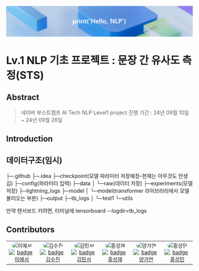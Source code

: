 ![alt text](banner.png)

# Lv.1 NLP 기초 프로젝트 : 문장 간 유사도 측정(STS)

</div>

## **Abstract**

> 네이버 부스트캠프 AI Tech NLP Level1 project
> 진행 기간 : 24년 09월 10일 ~ 24년 09월 26일

## **Introduction**

## **데이터구조(임시)**

├─.github
├─.idea
├─checkpoint(모델 파라미터 저장예정-현재는 아무것도 안생김)
├─config(파라미터 입력)
├─data
│ └─raw(데이터 저장)
├─experiments(모델저장)
├─lightning_logs
├─model
│ └─model(transformer 라이브러리에서 모델 불러오는 부분)
├─output
├─tb_logs
│ └─test1
└─utils

만약 텐서보드 키려면, 터미널에 tensorboard --logdir=tb_logs

## **Contributors**

<table align='center'>
  <tr>
    <td align="center">
      <img src="https://github.com/yeseoLee.png" alt="이예서" width="100" height="100" style="border-radius: 50%;"/><br>
      <a href="https://github.com/yeseoLee">
        <img src="https://img.shields.io/badge/%EC%9D%B4%EC%98%88%EC%84%9C-grey?style=for-the-badge&logo=github" alt="badge 이예서"/>
      </a>    
    </td>
    <td align="center">
      <img src="https://github.com/Sujinkim-625.png" alt="김수진" width="100" height="100" style="border-radius: 50%;"/><br>
      <a href="https://github.com/Sujinkim-625">
        <img src="https://img.shields.io/badge/%EA%B9%80%EC%88%98%EC%A7%84-grey?style=for-the-badge&logo=github" alt="badge 김수진"/>
      </a>    
    </td>
    <td align="center">
      <img src="https://github.com/cukminseo.png" alt="김민서" width="100" height="100" style="border-radius: 50%;"/><br>
      <a href="https://github.com/cukminseo">
        <img src="https://img.shields.io/badge/%EA%B9%80%EB%AF%BC%EC%84%9C-grey?style=for-the-badge&logo=github" alt="badge 김민서"/>
      </a>
    </td>
    <td align="center">
      <img src="https://github.com/koreannn.png" alt="홍성재" width="100" height="100" style="border-radius: 50%;"/><br>
      <a href="https://github.com/koreannn">
        <img src="https://img.shields.io/badge/%ED%99%8D%EC%84%B1%EC%9E%AC-grey?style=for-the-badge&logo=github" alt="badge 홍성재"/>
      </a>
    </td>
    <td align="center">
      <img src="https://github.com/gayeon7877.png" alt="양가연" width="100" height="100" style="border-radius: 50%;"/><br>
      <a href="https://github.com/gayeon7877">
        <img src="https://img.shields.io/badge/%EC%96%91%EA%B0%80%EC%97%B0-grey?style=for-the-badge&logo=github" alt="badge 양가연"/>
      </a>
    </td>
    <td align="center">
      <img src="https://github.com/hsmin9809.png" alt="홍성민" width="100" height="100" style="border-radius: 50%;"/><br>
      <a href="https://github.com/hsmin9809">
        <img src="https://img.shields.io/badge/%ED%99%8D%EC%84%B1%EB%AF%BC-grey?style=for-the-badge&logo=github" alt="badge 홍성민"/>
      </a> 
    </td>
  </tr>
</table>
